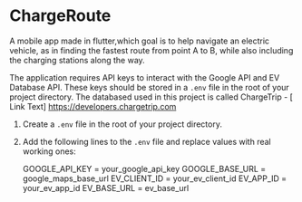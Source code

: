 # ChargeRoute
A mobile app made in flutter,which goal is to help navigate an electric vehicle, as in finding the fastest route from point A to B, while also including the charging stations along the way.

The application requires API keys to interact with the Google API and EV Database API. These keys should be stored in a `.env` file in the root of your project directory. The databased used in this project is called ChargeTrip - [ Link Text] https://developers.chargetrip.com

1. Create a `.env` file in the root of your project directory.
2. Add the following lines to the `.env` file and replace values with real working ones:

   GOOGLE_API_KEY = your_google_api_key
   GOOGLE_BASE_URL = google_maps_base_url
   EV_CLIENT_ID = your_ev_client_id
   EV_APP_ID = your_ev_app_id
   EV_BASE_URL = ev_base_url

   
